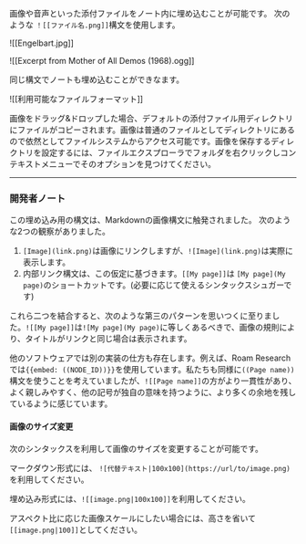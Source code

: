 画像や音声といった添付ファイルをノート内に埋め込むことが可能です。
次のような `！[[ファイル名.png]]`構文を使用します。

![[Engelbart.jpg]]

![[Excerpt from Mother of All Demos (1968).ogg]]

同じ構文でノートも埋め込むことができなます。

![[利用可能なファイルフォーマット]]

画像をドラッグ&ドロップした場合、デフォルトの添付ファイル用ディレクトリにファイルがコピーされます。画像は普通のファイルとしてディレクトリにあるので依然としてファイルシステムからアクセス可能です。画像を保存するディレクトリを設定するには、ファイルエクスプローラでフォルダを右クリックしコンテキストメニューでそのオプションを見つけてください。

---

### 開発者ノート

この埋め込み用の構文は、Markdownの画像構文に触発されました。 次のような2つの観察がありました。

1. `[Image](link.png)`は画像にリンクしますが、`![Image](link.png)`は実際に表示します。
2. 内部リンク構文は、この仮定に基づきます。`[[My page]]`は `[My page](My page)`のショートカットです。(必要に応じて使えるシンタックスシュガーです)

これら二つを結合すると、次のような第三のパターンを思いつくに至りました。`![[My page]]`は`![My page](My page)`に等しくあるべきで、画像の規則により、タイトルがリンクと同じ場合は表示されます。

他のソフトウェアでは別の実装の仕方も存在します。例えば、Roam Researchでは`{{embed: ((NODE_ID))}}`を使用しています。私たちも同様に`((Page name))`構文を使うことを考えていましたが、`![[Page name]]`の方がより一貫性があり、よく親しみやすく、他の記号が独自の意味を持つように、より多くの余地を残しているように感じています。

#### 画像のサイズ変更
次のシンタックスを利用して画像のサイズを変更することが可能です。

マークダウン形式には、 `![代替テキスト|100x100](https://url/to/image.png)`を利用してください。

埋め込み形式には、`![[image.png|100x100]]`を利用してください。

アスペクト比に応じた画像スケールにしたい場合には、高さを省いて `[[image.png|100]]`としてください。
